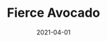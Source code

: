 ---
description: "Pattern%3A%20Fierce%20%7C%20Color%3A%20Avocado%20%7C%20Width%3A%2054%u201D%20%7C%20Content%3A%2092%25%20Polyester%2C%208%25%20Linen%20%7C%20Abrasion%3A%2050%2C000%20Double%20Rubs%20-%20Wyzenbeek%20Method%20%7C%20Repeat%3A%20n/a%20%7C%20Finish%3A%20INCASE%20by%20CRYPTON%20%7C%20Flammability%3A%20NFPA%20260%2C%20UFAC%20Class%201%2C%20CAL%20117%20%7C%20Applications%3A%20Contract%20/%20Hospitality%2C%20Residential%20%7C%20"
tags: 
  - "Lark Fontaine"
  - "Fierce"
  - "Textiles"
image_primary: "img/Avocado_large.jpg"
href: "https://www.larkfontaine.com/collections/textiles/products/fierce-avocado"
designer: "Lark Fontaine"
title: "Fierce Avocado"
category: "Textiles"
subtitle: ""
manufacturer: "Lark Fontaine"
slug: "/manufacturers/lark-fontaine/textiles/lark-fontaine-fierce-avocado"
date: "2021-04-01"
---